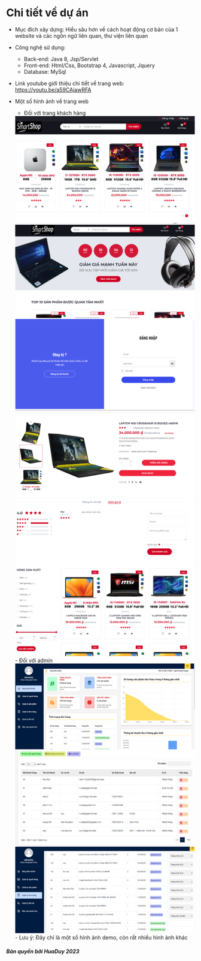 # Chi tiết về dự án
- Mục đích xây dựng: Hiểu sâu hơn về cách hoạt động cơ bản của 1 website và các ngôn ngữ liên quan, thư viện liên quan
- Công nghệ sử dụng: 
    - Back-end: Java 8, Jsp/Servlet
    - Front-end: Html/Css, Bootstrap 4, Javascript, Jquery
    - Database: MySql
- Link youtube giới thiệu chi tiết về trang web: https://youtu.be/a59CAjawRFA
- Một số hình ảnh về trang web
    - Đối với trang khách hàng
    <img src="./Anh1_GioiThieu.png">

    <img src="./Anh2_GioithieuTrangChu.png">

    <img src="./Anh3_DangNhap.png">

    <img src="./Anh4_ThongTinSanPham.png">

    <img src="./Anh5_DanhGiaSanPham.png">

    <img src="./Anh6_TimKiem.png">
    - Đối với admin
    
    <img src="./Anh7_TrangChuAdmin.png">
    <img src="./Anh8_QuanLyNguoiDung.png">
    <img src="./Anh9_QuanLyDonHang.png">
    - Lưu ý: Đây chỉ là một số hình ảnh demo, còn rất nhiều hình ảnh khác
##### Bản quyền bởi HuaDuy 2023
    
